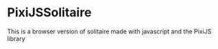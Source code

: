 # PixiJSSolitaire
This is a browser version of solitaire made with javascript and the PixiJS library
